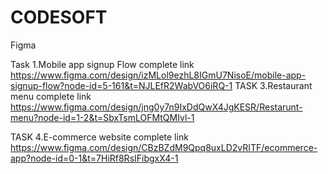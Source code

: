 # CODESOFT
Figma

Task 1.Mobile app signup Flow complete
link
https://www.figma.com/design/izMLol9ezhL8IGmU7NisoE/mobile-app-signup-flow?node-id=5-161&t=NJLEfR2WabVO6iRQ-1
TASK 3.Restaurant menu complete link https://www.figma.com/design/jng0y7n9IxDdQwX4JgKESR/Restarunt-menu?node-id=1-2&t=SbxTsmLOFMtQMIvl-1

TASK 4.E-commerce website complete link https://www.figma.com/design/CBzBZdM9Qpq8uxLD2vRITF/ecommerce-app?node-id=0-1&t=7HiRf8RsIFibgxX4-1
